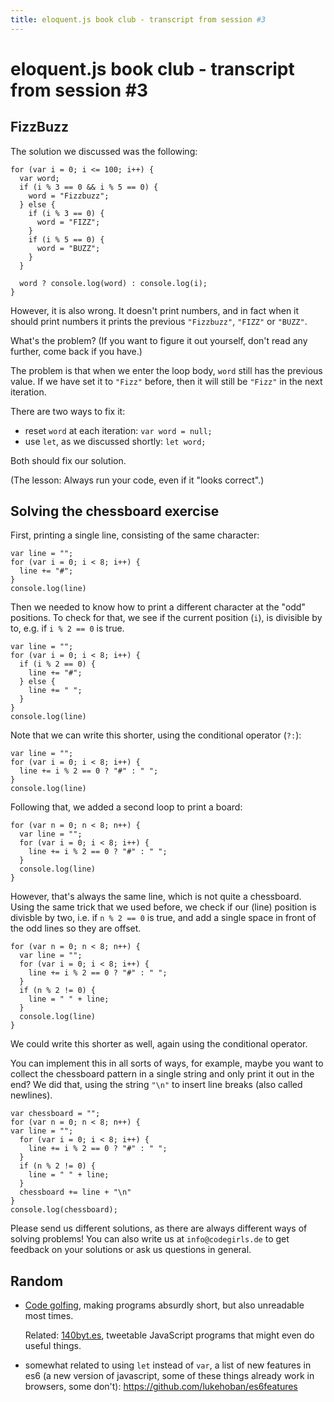 ```yaml
---
title: eloquent.js book club - transcript from session #3
---
```


# eloquent.js book club - transcript from session #3

## FizzBuzz

The solution we discussed was the following:

    for (var i = 0; i <= 100; i++) {
      var word;
      if (i % 3 == 0 && i % 5 == 0) {
        word = "Fizzbuzz";
      } else {
        if (i % 3 == 0) {
          word = "FIZZ";
        }
        if (i % 5 == 0) {
          word = "BUZZ";
        }
      }
      
      word ? console.log(word) : console.log(i);
    }

However, it is also wrong.  It doesn't print numbers, and in fact
when it should print numbers it prints the previous `"Fizzbuzz"`,
`"FIZZ"` or `"BUZZ"`.

What's the problem?  (If you want to figure it out yourself,
don't read any further, come back if you have.)

The problem is that when we enter the loop body, `word` still has
the previous value.  If we have set it to `"Fizz"` before, then
it will still be `"Fizz"` in the next iteration.

There are two ways to fix it:

- reset `word` at each iteration: `var word = null;`
- use `let`, as we discussed shortly: `let word;`

Both should fix our solution.

(The lesson:  Always run your code, even if it "looks correct".)

## Solving the chessboard exercise

First, printing a single line, consisting of the same character:

    var line = "";
    for (var i = 0; i < 8; i++) {
      line += "#";
    }
    console.log(line)

Then we needed to know how to print a different character at the
"odd" positions.  To check for that, we see if the current position
(`i`), is divisible by to, e.g. if `i % 2 == 0` is true.

    var line = "";
    for (var i = 0; i < 8; i++) {
      if (i % 2 == 0) {
        line += "#";
      } else {
        line += " ";
      }
    }
    console.log(line)

Note that we can write this shorter, using the conditional operator (`?:`):


    var line = "";
    for (var i = 0; i < 8; i++) {
      line += i % 2 == 0 ? "#" : " ";
    }
    console.log(line)

Following that, we added a second loop to print a board:

    for (var n = 0; n < 8; n++) {
      var line = "";
      for (var i = 0; i < 8; i++) {
        line += i % 2 == 0 ? "#" : " ";
      }
      console.log(line)
    }

However, that's always the same line, which is not quite a chessboard.
Using the same trick that we used before, we check if our (line)
position is divisble by two, i.e. if `n % 2 == 0` is true, and
add a single space in front of the odd lines so they are offset.


    for (var n = 0; n < 8; n++) {
      var line = "";
      for (var i = 0; i < 8; i++) {
        line += i % 2 == 0 ? "#" : " ";
      }
      if (n % 2 != 0) {
        line = " " + line;
      }
      console.log(line)
    }

We could write this shorter as well, again using the conditional
operator.

You can implement this in all sorts of ways, for example, maybe
you want to collect the chessboard pattern in a single string
and only print it out in the end?  We did that, using the string
`"\n"` to insert line breaks (also called newlines).

    var chessboard = "";
    for (var n = 0; n < 8; n++) {
    var line = "";
      for (var i = 0; i < 8; i++) {
        line += i % 2 == 0 ? "#" : " ";
      }
      if (n % 2 != 0) {
        line = " " + line;
      }
      chessboard += line + "\n"
    }
    console.log(chessboard);

Please send us different solutions, as there are always different
ways of solving problems!  You can also write us at `info@codegirls.de`
to get feedback on your solutions or ask us questions in general.

## Random

- [Code golfing](https://en.wikipedia.org/wiki/Code_golf), making
    programs absurdly short, but also unreadable most times.

    Related: [140byt.es](http://www.140byt.es/), tweetable JavaScript
    programs that might even do useful things.
- somewhat related to using `let` instead of `var`, a list of
    new features in es6 (a new version of javascript, some of
    these things already work in browsers, some don't):
    <https://github.com/lukehoban/es6features>
